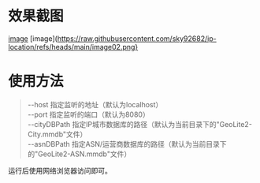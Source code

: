# 效果截图
[image](https://raw.githubusercontent.com/sky92682/ip-location/refs/heads/main/image01.png)
[image](https://raw.githubusercontent.com/sky92682/ip-location/refs/heads/main/image02.png}

# 使用方法
> --host    指定监听的地址（默认为localhost）  
> --port    指定监听的端口（默认为8080）  
> --cityDBPath  指定IP城市数据库的路径（默认为当前目录下的"GeoLite2-City.mmdb"文件）  
> --asnDBPath  指定ASN/运营商数据库的路径（默认为当前目录下的"GeoLite2-ASN.mmdb"文件）  

运行后使用网络浏览器访问即可。
